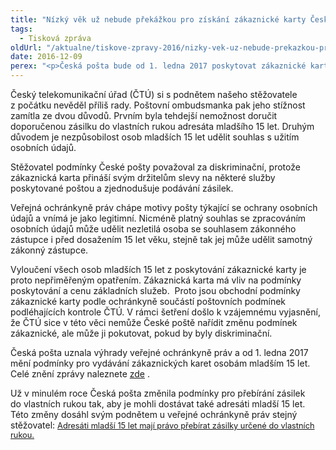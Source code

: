 ```yaml
---
title: "Nízký věk už nebude překážkou pro získání zákaznické karty České pošty"
tags:
  - Tisková zpráva
oldUrl: "/aktualne/tiskove-zpravy-2016/nizky-vek-uz-nebude-prekazkou-pro-ziskani-zakaznicke-karty-ceske-posty"
date: 2016-12-09
perex: "<p>Česká pošta bude od 1. ledna 2017 poskytovat zákaznické karty nově taky osobám mladším 15 let. Tuto změnu inicioval svým podnětem v roce 2014 tehdy čtrnáctiletý stěžovatel, kterému Česká pošta odmítla zvýhodněnou kartu s ohledem na jeho věk poskytnout. Se stížností neuspěl u Českého telekomunikačního úřadu ani u poštovní ombudsmanky. Veřejná ochránkyně práv mu však během svého šetření dala za pravdu a podmínky České pošty se proto změní pro všechny. </p>"
---
```


<!-- imported from the old website -->

<p>Český telekomunikační úřad (ČTÚ) si s podnětem našeho stěžovatele z počátku nevěděl příliš rady. Poštovní ombudsmanka pak jeho stížnost zamítla ze dvou důvodů. Prvním byla tehdejší nemožnost doručit doporučenou zásilku do vlastních rukou adresáta mladšího 15 let. Druhým důvodem je nezpůsobilost osob mladších 15 let udělit souhlas s užitím osobních údajů.</p> <p>Stěžovatel podmínky České pošty považoval za diskriminační, protože zákaznická karta přináší svým držitelům slevy na některé služby poskytované poštou a zjednodušuje podávání zásilek.</p> <p>Veřejná ochránkyně práv chápe motivy pošty týkající se ochrany osobních údajů a vnímá je jako legitimní. Nicméně platný souhlas se zpracováním osobních údajů může udělit nezletilá osoba se souhlasem zákonného zástupce i před dosažením 15 let věku, stejně tak jej může udělit samotný zákonný zástupce. </p> <p>Vyloučení všech osob mladších 15 let z poskytování zákaznické karty je proto nepřiměřeným opatřením. Zákaznická karta má vliv na podmínky poskytování a cenu základních služeb.  Proto jsou obchodní podmínky zákaznické karty podle ochránkyně součástí poštovních podmínek podléhajících kontrole ČTÚ. V rámci šetření došlo k vzájemnému vyjasnění, že ČTÚ sice v této věci nemůže České poště nařídit změnu podmínek zákaznické, ale může ji pokutovat, pokud by byly diskriminační.</p> <p>Česká pošta uznala výhrady veřejné ochránkyně práv a od 1. ledna 2017 mění podmínky pro vydávání zákaznických karet osobám mladším 15 let. Celé znění zprávy naleznete <a title="Otevření do nového okna" href="http://eso.ochrance.cz/Nalezene/Edit/4210" target="_blank">zde</a> .</p> <p>Už v minulém roce Česká pošta změnila podmínky pro přebírání zásilek do vlastních rukou tak, aby je mohli dostávat také adresáti mladší 15 let. Této změny dosáhl svým podnětem u veřejné ochránkyně práv stejný stěžovatel: <span style="font-size: 12.8px;"><a href="http://www.ochrance.cz/aktualne/tiskove-zpravy-2016/adresati-mladsi-15-let-maji-pravo-prebirat-zasilky-urcene-do-vlastnich-rukou/">Adresáti mladší 15 let mají právo přebírat zásilky určené do vlastních rukou.</a></span></p><p></p>
